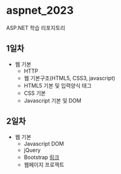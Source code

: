 # aspnet_2023
ASP.NET 학습 리포지토리

## 1일차
- 웹 기본
	- HTTP
	- 웹 기본구조(HTML5, CSS3, javascript)
	- HTML5 기본 및 입력양식 태그
	- CSS 기본
	- Javascript 기본 및 DOM

## 2일차
- 웹 기본
	- Javascript DOM
	- jQuery
	- Bootstrap [링크](https://getbootstrap.com)
	- 웹페이지 프로젝트
